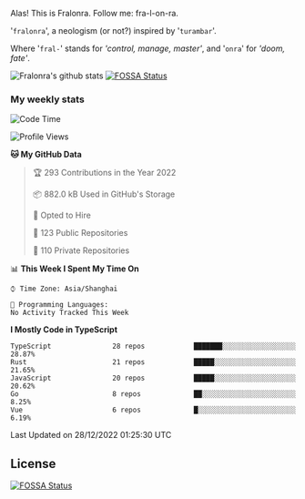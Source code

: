 Alas! This is Fralonra. Follow me: fra-l-on-ra.

'`fralonra`', a neologism (or not?) inspired by '`turambar`'.

Where '`fral-`' stands for *'control, manage, master'*, and '`onra`' for *'doom, fate'*.

![Fralonra's github stats](https://github-readme-stats.vercel.app/api?username=fralonra)
[![FOSSA Status](https://app.fossa.com/api/projects/git%2Bgithub.com%2Ffralonra%2Ffralonra.svg?type=shield)](https://app.fossa.com/projects/git%2Bgithub.com%2Ffralonra%2Ffralonra?ref=badge_shield)

### My weekly stats

<!--START_SECTION:waka-->
![Code Time](http://img.shields.io/badge/Code%20Time-3%2C079%20hrs%208%20mins-blue)

![Profile Views](http://img.shields.io/badge/Profile%20Views-3-blue)

**🐱 My GitHub Data** 

> 🏆 293 Contributions in the Year 2022
 > 
> 📦 882.0 kB Used in GitHub's Storage 
 > 
> 💼 Opted to Hire
 > 
> 📜 123 Public Repositories 
 > 
> 🔑 110 Private Repositories  
 > 
📊 **This Week I Spent My Time On** 

```text
⌚︎ Time Zone: Asia/Shanghai

💬 Programming Languages: 
No Activity Tracked This Week

```

**I Mostly Code in TypeScript** 

```text
TypeScript               28 repos            ███████░░░░░░░░░░░░░░░░░░   28.87% 
Rust                     21 repos            █████░░░░░░░░░░░░░░░░░░░░   21.65% 
JavaScript               20 repos            █████░░░░░░░░░░░░░░░░░░░░   20.62% 
Go                       8 repos             ██░░░░░░░░░░░░░░░░░░░░░░░   8.25% 
Vue                      6 repos             █░░░░░░░░░░░░░░░░░░░░░░░░   6.19%

```



 Last Updated on 28/12/2022 01:25:30 UTC
<!--END_SECTION:waka-->

## License
[![FOSSA Status](https://app.fossa.com/api/projects/git%2Bgithub.com%2Ffralonra%2Ffralonra.svg?type=large)](https://app.fossa.com/projects/git%2Bgithub.com%2Ffralonra%2Ffralonra?ref=badge_large)